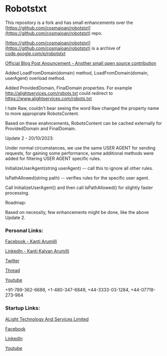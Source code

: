 # Robotstxt
 
This repository is a fork and has small enhancements over the [https://github.com/cosmaioan/robotstxt](https://github.com/cosmaioan/robotstxt) repo.

[https://github.com/cosmaioan/robotstxt](https://github.com/cosmaioan/robotstxt) is a archive of [code.google.com/p/robotstxt](code.google.com/p/robotstxt)

[Official Blog Post Anouncement - Another small open source contribution](https://blog.alightservices.com/2023/10/another-small-open-source-contribution.html)

Added LoadFromDomain(domain) method, LoadFromDomain(domain, userAgent) overload method.

Added ProvidedDomain, FinalDomain properties. For example http://alightservices.com/robots.txt could redirect to https://www.alightservices.com/robots.txt

I hate Raw, couldn't bear seeing the word Raw changed the property name to more appropriate RobotsContent.

Based on these enahncements, RobotsContent can be cached externally for ProvidedDomain and FinalDomain.

Update 2 - 20/10/2023:

Under normal circumstances, we use the same USER AGENT for sending requests, for gaining some performance, some additional methods were added for filtering USER AGENT specific rules.

InitializeUserAgent(string userAgent) -- call this to ignore all other rules.

IsPathAllowed(string path) -- verifies rules for the specific user agent.

Call InitializeUserAgent() and then call IsPathAllowed() for slightly faster processing.


Roadmap:

Based on necessity, few enhancements might be done, like the above Update 2.



### Personal Links:
[Facebook - Kanti Arumilli](https://www.facebook.com/kanti.arumilli)

[LinkedIn - Kanti Kalyan Arumilli](https://www.linkedin.com/in/kanti-kalyan-arumilli/)

[Twitter](https://twitter.com/KantiKalyanA/)

[Thread](https://www.threads.net/@kantiarumilli)

[Youtube](https://www.youtube.com/@kantikalyanarumilli)

+91-789-362-6688, +1-480-347-6849, +44-3333-03-1284, +44-07718-273-964

### Startup Links:
[ALight Technology And Services Limited](https://www.alightservices.com/)

[Facebook](https://www.facebook.com/ALightTechnologyAndServicesLimited/)

[LinkedIn](https://www.linkedin.com/company/alight-technology-and-services-limited/)

[Youtube](https://www.youtube.com/@alighttechnologyandservicesltd)

